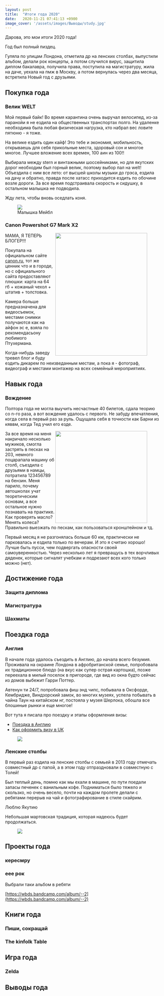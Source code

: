 ```yaml
---
layout: post
title:  "Итоги года 2020"
date:   2020-11-21 07:41:13 +0900
image_cover: '/assets/images/Выводы/study.jpg'
---
```


Дарова, это мои итоги 2020 года! 

Год был полный пиздец.

Гуляла по улицам Лондона, отметила др на ленских столбах, выпустили альбом, делали рок концерты, а потом случился вирус, защитила диплом бакалавра, получила права, поступила на магистратуру, жила на даче, уехала на пмж в Москву, а потом вернулась через два месяца, встретила Новый год с друзьями.

## Покупка года

### Велик WELT

Мой первый байк! Во время карантина очень выручал велосипед, из-за паранойи я не ездила на общественных транспортах полго. На удаленке необходима была любая физическая нагрузка, кто набрал вес ловите пятюню - я тоже.  

На велике ездить один кайф! Это тебе и экономия, мобильность, открываешь для себя прикольные места, здоровый сон и многое многое. Лучшее вложение всех времен, 100 аин из 100!!

Выбирала между stern и винтажными шоссейниками, но для якутских дорог необходим  был горный велик, поэтому выбор пал на welt! Объездила с ним все лето: от высшей школы музыки до грэса, ездила на дачу и обратно, правда после хатасс приходится ездить по обочине возле дороги. За все время подстраивала скорость и сидушку, в остальном малышка не подводила. 

Жду лета, чтобы вновь оседлать коня.

<figure>
  <img src="{{ site.url }}/assets/images/Выводы/byce.jpg" data-action="zoom" /> <figcaption>Малышка Мейбл</figcaption>
</figure>

### Canon Powershot G7 Mark X2

<figure>
  <img src="{{ site.url }}/assets/images/Выводы/camera.jpg" align="right" width="300" height="400" /> </figure>

МАМА, Я ТЕПЕРЬ БЛОГЕР!!!

Покупала на официальном сайте [canon.ru](http://canon.ru), тот же ценник что и в городе, но с официального сайта предоставляют плюшки: карта на 64 гб + кожаный чехол + штатив + толстовка.

Камера больше предназначена для видеосъемок, местами снимки получаются как на айфон эс е, взяла по рекомендасьону любимого Птухермана.

Когда-нибудь заведу тревел блог и буду ездить дикарем по неизведанным местам, а пока я - фотограф, видеограф и местами монтажер на всех семейный мероприятиях.

## Навык года

### Вождение

Полтора года не могла выучить несчастные 40 билетов, сдала теорию со n-го раза, а вот вождение удалось с первого. Не забуду впечатления, когда села в первый раз за руль. Ощущала себя в точности как Барни из кяввм, когда Тед учил его езде.

<figure>
  <img src="{{ site.url }}/assets/images/Выводы/Fale.jpg" align="right" width="300" height="300" />
</figure>
  
За все время на меня накричало несколько мужиков, смогла застрять в песках на 203, немного поцарапала машину об столб, съездила с друзьями в намцы, потратила 123456789 на бензин. 
Меня парило, почему автошколах учат теоретическим основам, а все остальное нужно познавать на практике. Как проверять масло? Менять колеса? Правильно выезжать по пескам, как пользоваться кронштейном и тд.

Первый месяц я не разгонялась больше 60 км, практически не парковалась и ездила только по вечерам. И это я считаю хорошо! Лучше быть пусси, чем подвергать опасности своей самоуверенностью. Через несколько лет я превращусь в тех ворчливых дяденек, которые сигналят учебкам и подрезают всех кого только можно (нет).

## Достижение года 

### Защита диплома

### Магистратура

### Шахматы

## Поездка года

### Англия

В начале года удалось съездить в Англию, до начала всего безумия. Проживала на окраине Лондона в афробританской семье, попробовала их традиционное блюдо (на вкус как супер острая картошка), позже переехала в милый поселок в пригороде, где вид из окна  будто сейчас из домов выбежит Гарри Поттер. 

Автенун ти 24/7, попробовала фиш энд чипс, побывала в Оксфорде, Кембридже, Виндзорский замок, во многих музеях, успела побывать в чайна Таун на китайском нг, постояла у музея Шерлока, обошла все блошиные рынки и еще многое!

Вот тута я писала про поездку и этапы оформления визы: 

- [Поездка в Англию](http://keresm.ru/2020-04-06-uk/)
- [Как оформить визу в UK](http://keresm.ru/2020-12-21-viza/)

<figure>
  <img src="{{ site.url }}/assets/images/Выводы/london.jpg" data-action="zoom" />
</figure>

### Ленские столбы

В первый раз ездила на ленские столбы с семьей в 2013 году отмечать совместный др с папой, а в этом году отпраздновали в совместную с Толей! 

Был теплый день, помню как мы ехали в машине, по пути поедали запасы печенек с ванильным кофе. Подниматься было тяжело и скользко, но очень весело, почти на каждом пролете делали с ребятами перерыв на чай и фотографирование в стиле скайрим.

Люблю Якутию

Небольшая мартовская традиция, которая надеюсь будет продолжаться.

<figure>
  <img src="{{ site.url }}/assets/images/Выводы/lenskie_stolby.jpg" data-action="zoom" />
</figure>

## Проекты года 

### кересмру

### еее рок

Выбрали таки альбом в ребяти 



[https://wbds.bandcamp.com/album/--2](https://wbds.bandcamp.com/album/--2)

## Книги года 

### Пиши, сокращай

### The kinfolk Table

## Игра года 

### Zelda

## Выводы года
